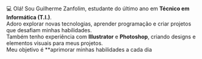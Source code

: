 💻 Olá! Sou Guilherme Zanfolim, estudante do último ano em **Técnico em Informática (T.I.)**.  
Adoro explorar novas tecnologias, aprender programação e criar projetos que desafiam minhas habilidades.  
Também tenho experiência com **Illustrator** e **Photoshop**, criando designs e elementos visuais para meus projetos.  
Meu objetivo é **aprimorar minhas habilidades a cada dia
